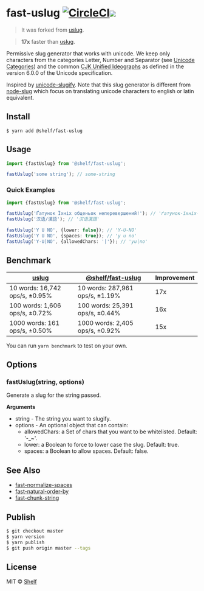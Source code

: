 # fast-uslug [![CircleCI](https://circleci.com/gh/shelfio/fast-uslug/tree/master.svg?style=svg)](https://circleci.com/gh/shelfio/fast-uslug/tree/master)![](https://img.shields.io/badge/code_style-prettier-ff69b4.svg)

> It was forked from [uslug](https://github.com/jeremys/uslug).

> **17x** faster than [uslug](https://github.com/jeremys/uslug).

Permissive slug generator that works with unicode.
We keep only characters from the categories Letter, Number and Separator (see [Unicode Categories](http://www.unicode.org/versions/Unicode6.0.0/ch04.pdf))
and the common [CJK Unified Ideographs](http://www.unicode.org/versions/Unicode6.0.0/ch12.pdf) as defined in the version 6.0.0 of the Unicode specification.

Inspired by [unicode-slugify](https://github.com/mozilla/unicode-slugify).
Note that this slug generator is different from [node-slug](https://github.com/dodo/node-slug) which focus on translating unicode characters to english or latin equivalent.

## Install

```
$ yarn add @shelf/fast-uslug
```

## Usage

```js
import {fastUslug} from '@shelf/fast-uslug';

fastUslug('some string'); // some-string
```

### Quick Examples

```typescript
import {fastUslug} from '@shelf/fast-uslug';

fastUslug('Ґатунок Їхніх обценьок неперевершений!'); // 'ґатунок-їхніх-обценьок-неперевершений'
fastUslug('汉语/漢語'); // '汉语漢語'

fastUslug('Y U NO', {lower: false}); // 'Y-U-NO'
fastUslug('Y U NO', {spaces: true}); // 'y u no'
fastUslug('Y-U|NO', {allowedChars: '|'}); // 'yu|no'
```

## Benchmark

| [uslug](https://github.com/jeremys/uslug) | [@shelf/fast-uslug](https://github.com/shelfio/fast-uslug) | Improvement |
| ----------------------------------------- | ---------------------------------------------------------- | ----------- |
| 10 words: 16,742 ops/s, ±0.95%           | 10 words: 287,961 ops/s, ±1.19%                           | 17x         |
| 100 words: 1,606 ops/s, ±0.72%           | 100 words: 25,391 ops/s, ±0.44%                           | 16x         |
| 1000 words: 161 ops/s, ±0.50%            | 1000 words: 2,405 ops/s, ±0.92%                           | 15x         |

You can run `yarn benchmark` to test on your own.

## Options

### fastUslug(string, options)

Generate a slug for the string passed.

**Arguments**

- string - The string you want to slugify.
- options - An optional object that can contain:
  - allowedChars: a Set of chars that you want to be whitelisted. Default: '-\_~'.
  - lower: a Boolean to force to lower case the slug. Default: true.
  - spaces: a Boolean to allow spaces. Default: false.

## See Also

- [fast-normalize-spaces](https://github.com/shelfio/fast-normalize-spaces)
- [fast-natural-order-by](https://github.com/shelfio/fast-natural-order-by)
- [fast-chunk-string](https://github.com/shelfio/fast-chunk-string)

## Publish

```sh
$ git checkout master
$ yarn version
$ yarn publish
$ git push origin master --tags
```

## License

MIT © [Shelf](https://shelf.io)

